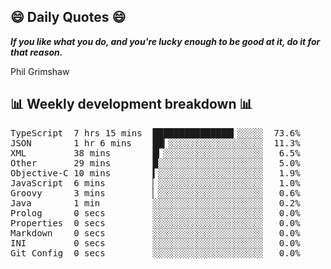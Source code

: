## 😄 Daily Quotes 😄

_**If you like what you do, and you're lucky enough to be good at it, do it for that reason.**_

Phil Grimshaw



## 📊 Weekly development breakdown 📊

<pre>TypeScript  7 hrs 15 mins  ███████████████▍░░░░░  73.6%
JSON        1 hr 6 mins    ██▎░░░░░░░░░░░░░░░░░░  11.3%
XML         38 mins        █▎░░░░░░░░░░░░░░░░░░░   6.5%
Other       29 mins        █░░░░░░░░░░░░░░░░░░░░   5.0%
Objective-C 10 mins        ▍░░░░░░░░░░░░░░░░░░░░   1.9%
JavaScript  6 mins         ▏░░░░░░░░░░░░░░░░░░░░   1.0%
Groovy      3 mins         ▏░░░░░░░░░░░░░░░░░░░░   0.6%
Java        1 min          ░░░░░░░░░░░░░░░░░░░░░   0.2%
Prolog      0 secs         ░░░░░░░░░░░░░░░░░░░░░   0.0%
Properties  0 secs         ░░░░░░░░░░░░░░░░░░░░░   0.0%
Markdown    0 secs         ░░░░░░░░░░░░░░░░░░░░░   0.0%
INI         0 secs         ░░░░░░░░░░░░░░░░░░░░░   0.0%
Git Config  0 secs         ░░░░░░░░░░░░░░░░░░░░░   0.0%</pre>